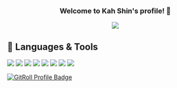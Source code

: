 

<!-- Welcome message -->
<h3 align="center">
Welcome to Kah Shin's profile! 👋
</h3>

<!-- Typing text -->
<p align="center">
  <a href="https://github.com/DenverCoder1/readme-typing-svg"><img src="https://readme-typing-svg.herokuapp.com?color=5ccfe6&size=25&center=true&vCenter=true&lines=Aspiring+software+developer;Always+learning+new+things"></a>
</p>

<!-- ## ⚡ Check out my e-portfolio:

- [E-portfolio](www.kahshin.codes) -->

## 🔧 Languages & Tools

<p align="left"> 
<img src="https://img.shields.io/badge/HTML5-E34F26?style=for-the-badge&logo=html5&logoColor=white">
<img src="https://img.shields.io/badge/CSS3-1572B6?style=for-the-badge&logo=css3&logoColor=white">
<img src="https://img.shields.io/badge/JavaScript-F7DF1E?style=for-the-badge&logo=javascript&logoColor=black">
<img src="https://img.shields.io/badge/Git-F05032?style=for-the-badge&logo=git&logoColor=white">
<img src="https://img.shields.io/badge/React-20232A?style=for-the-badge&logo=react&logoColor=61DAFB">
<img src="https://img.shields.io/badge/Markdown-000000?style=for-the-badge&logo=markdown&logoColor=white">
 <img src="	https://img.shields.io/badge/Python-FFD43B?style=for-the-badge&logo=python&logoColor=darkblue">
  <img src="	https://img.shields.io/badge/VueJS-FFD43B?style=for-the-badge&logo=vue&logoColor=green">
</p>

<a align-center href="https://gitroll.io/profile/uOIY0Mb5SlUXKPRI0s9wy0Hrflan1" target="_blank"><img src="https://gitroll.io/api/badges/profiles/v1/uOIY0Mb5SlUXKPRI0s9wy0Hrflan1" alt="GitRoll Profile Badge"/></a>
